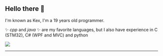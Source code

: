 ## Hello there 👋

I'm known as Kex, I'm a 19 years old programmer.

✨ _cpp_ and _java_ ✨ are my favorite languages, but I also have experience in C (STM32), C# (WPF and MVC) and python

![](https://dcbadge.vercel.app/api/shield/723925931928059955?compact=true)

---
